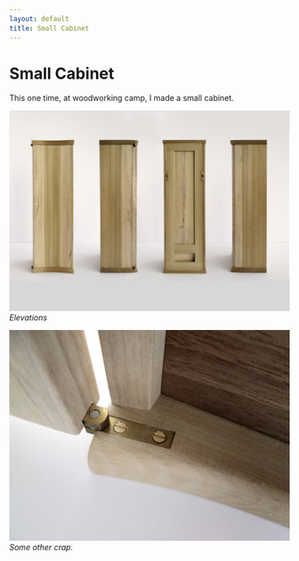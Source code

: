 ```yaml
---
layout: default
title: Small Cabinet
---
```


# Small Cabinet

This one time, at woodworking camp, I made a small cabinet.

![Elevations](images/1420x_Elevations.jpg)
_Elevations_


![Elevations](images/1420x_IMG_0598.jpg)
_Some other crap._


